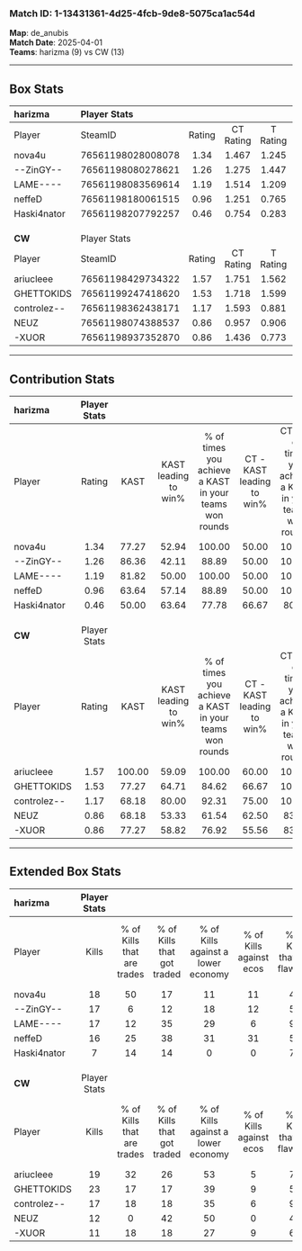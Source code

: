 ### Match ID: 1-13431361-4d25-4fcb-9de8-5075ca1ac54d  
**Map**: de_anubis  
**Match Date**: 2025-04-01  
**Teams**: harizma (9) vs CW (13)  

---  

## Box Stats  

| **harizma** | Player Stats      |        |           |          |        |      |       |         |        |      |     |
| :- | :- | :-: | :-: | :-: | :-: | :-: | :-: | :-: | :-: | :-: | :-: |
| Player      | SteamID           | Rating | CT Rating | T Rating |  KAST  | ADR  | Kills | Assists | Deaths | K/D  | HS% |
| nova4u      | 76561198028008078 |  1.34  |   1.467   |  1.245   | 77.27  | 89.9 |  18   |    8    |   13   | 1.38 | 61  |
| --ZinGY--   | 76561198080278621 |  1.26  |   1.275   |  1.447   | 86.36  | 94.0 |  17   |    7    |   18   | 0.94 | 52  |
| LAME----    | 76561198083569614 |  1.19  |   1.514   |  1.209   | 81.82  | 83.9 |  17   |    7    |   18   | 0.94 | 64  |
| neffeD      | 76561198180061515 |  0.96  |   1.251   |  0.765   | 63.64  | 69.1 |  16   |    4    |   18   | 0.89 | 81  |
| Haski4nator | 76561198207792257 |  0.46  |   0.754   |  0.283   | 50.00  | 40.7 |   7   |    3    |   16   | 0.44 | 28  |
|             |                   |        |           |          |        |      |       |         |        |      |     |
|             |                   |        |           |          |        |      |       |         |        |      |     |
|             |                   |        |           |          |        |      |       |         |        |      |     |
| **CW**      | Player Stats      |        |           |          |        |      |       |         |        |      |     |
| Player      | SteamID           | Rating | CT Rating | T Rating |  KAST  | ADR  | Kills | Assists | Deaths | K/D  | HS% |
| ariucleee   | 76561198429734322 |  1.57  |   1.751   |  1.562   | 100.00 | 93.9 |  19   |   11    |   13   | 1.46 | 42  |
| GHETTOKIDS  | 76561199247418620 |  1.53  |   1.718   |  1.599   | 77.27  | 93.6 |  23   |    4    |   13   | 1.77 | 56  |
| controlez-- | 76561198362438171 |  1.17  |   1.593   |  0.881   | 68.18  | 88.9 |  17   |    5    |   15   | 1.13 | 47  |
| NEUZ        | 76561198074388537 |  0.86  |   0.957   |  0.906   | 68.18  | 70.5 |  12   |    8    |   18   | 0.67 | 41  |
| -XUOR       | 76561198937352870 |  0.86  |   1.436   |  0.773   | 77.27  | 57.2 |  11   |    6    |   17   | 0.65 | 54  |
---  

## Contribution Stats  

| **harizma** | Player Stats |        |                      |                                                        |                           |                                                             |                          |                                                            |
| :- | :-: | :-: | :-: | :-: | :-: | :-: | :-: | :-: |
| Player      |    Rating    |  KAST  | KAST leading to win% | % of times you achieve a KAST in your teams won rounds | CT - KAST leading to win% | CT - % of times you achieve a KAST in your teams won rounds | T - KAST leading to win% | T - % of times you achieve a KAST in your teams won rounds |
| nova4u      |     1.34     | 77.27  |        52.94         |                         100.00                         |           50.00           |                           100.00                            |          57.14           |                           100.00                           |
| --ZinGY--   |     1.26     | 86.36  |        42.11         |                         88.89                          |           50.00           |                           100.00                            |          33.33           |                           75.00                            |
| LAME----    |     1.19     | 81.82  |        50.00         |                         100.00                         |           50.00           |                           100.00                            |          50.00           |                           100.00                           |
| neffeD      |     0.96     | 63.64  |        57.14         |                         88.89                          |           50.00           |                           100.00                            |          75.00           |                           75.00                            |
| Haski4nator |     0.46     | 50.00  |        63.64         |                         77.78                          |           66.67           |                            80.00                            |          60.00           |                           75.00                            |
|             |              |        |                      |                                                        |                           |                                                             |                          |                                                            |
|             |              |        |                      |                                                        |                           |                                                             |                          |                                                            |
|             |              |        |                      |                                                        |                           |                                                             |                          |                                                            |
| **CW**      | Player Stats |        |                      |                                                        |                           |                                                             |                          |                                                            |
| Player      |    Rating    |  KAST  | KAST leading to win% | % of times you achieve a KAST in your teams won rounds | CT - KAST leading to win% | CT - % of times you achieve a KAST in your teams won rounds | T - KAST leading to win% | T - % of times you achieve a KAST in your teams won rounds |
| ariucleee   |     1.57     | 100.00 |        59.09         |                         100.00                         |           60.00           |                           100.00                            |          58.33           |                           100.00                           |
| GHETTOKIDS  |     1.53     | 77.27  |        64.71         |                         84.62                          |           66.67           |                           100.00                            |          62.50           |                           71.43                            |
| controlez-- |     1.17     | 68.18  |        80.00         |                         92.31                          |           75.00           |                           100.00                            |          85.71           |                           85.71                            |
| NEUZ        |     0.86     | 68.18  |        53.33         |                         61.54                          |           62.50           |                            83.33                            |          42.86           |                           42.86                            |
| -XUOR       |     0.86     | 77.27  |        58.82         |                         76.92                          |           55.56           |                            83.33                            |          62.50           |                           71.43                            |
---  

## Extended Box Stats  

| **harizma** | Player Stats |                            |                            |                                    |                         |                              |                                 |        |                             |                                     |                          |                               |                            |
| :- | :-: | :-: | :-: | :-: | :-: | :-: | :-: | :-: | :-: | :-: | :-: | :-: | :-: |
| Player      |    Kills     | % of Kills that are trades | % of Kills that got traded | % of Kills against a lower economy | % of Kills against ecos | % of Kills that are flawless | % of Kills that are close duels | Deaths | % of Deaths that get traded | % of Deaths against a lower economy | % of Deaths against ecos | % of Deaths that are flawless | % of Deaths that are close |
| nova4u      |      18      |             50             |             17             |                 11                 |           11            |              44              |               11                |   13   |             15              |                 23                  |            8             |              54               |             8              |
| --ZinGY--   |      17      |             6              |             12             |                 18                 |           12            |              59              |               12                |   18   |             22              |                 22                  |            6             |              56               |             0              |
| LAME----    |      17      |             12             |             35             |                 29                 |            6            |              94              |                0                |   18   |             39              |                 11                  |            0             |              78               |             0              |
| neffeD      |      16      |             25             |             38             |                 31                 |           31            |              50              |               13                |   18   |             17              |                 22                  |            11            |              78               |             0              |
| Haski4nator |      7       |             14             |             14             |                 0                  |            0            |              71              |                0                |   16   |             19              |                 25                  |            6             |              69               |             0              |
|             |              |                            |                            |                                    |                         |                              |                                 |        |                             |                                     |                          |                               |                            |
|             |              |                            |                            |                                    |                         |                              |                                 |        |                             |                                     |                          |                               |                            |
|             |              |                            |                            |                                    |                         |                              |                                 |        |                             |                                     |                          |                               |                            |
| **CW**      | Player Stats |                            |                            |                                    |                         |                              |                                 |        |                             |                                     |                          |                               |                            |
| Player      |    Kills     | % of Kills that are trades | % of Kills that got traded | % of Kills against a lower economy | % of Kills against ecos | % of Kills that are flawless | % of Kills that are close duels | Deaths | % of Deaths that get traded | % of Deaths against a lower economy | % of Deaths against ecos | % of Deaths that are flawless | % of Deaths that are close |
| ariucleee   |      19      |             32             |             26             |                 53                 |            5            |              74              |                0                |   13   |             23              |                 46                  |            0             |              62               |             23             |
| GHETTOKIDS  |      23      |             17             |             17             |                 39                 |            9            |              52              |                4                |   13   |             38              |                 54                  |            0             |              62               |             0              |
| controlez-- |      17      |             18             |             18             |                 35                 |            6            |              94              |                0                |   15   |              7              |                 47                  |            7             |              67               |             7              |
| NEUZ        |      12      |             0              |             42             |                 50                 |            0            |              42              |                0                |   18   |             17              |                 44                  |            6             |              56               |             6              |
| -XUOR       |      11      |             18             |             18             |                 27                 |            9            |              64              |                9                |   17   |             35              |                 41                  |            6             |              65               |             12             |
